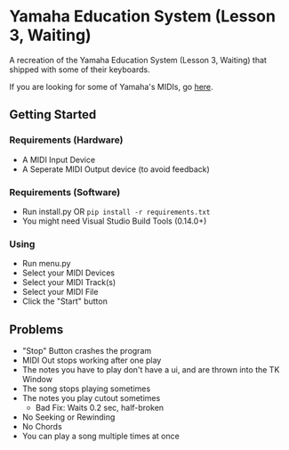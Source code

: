 # Yamaha Education System (Lesson 3, Waiting)
A recreation of the Yamaha Education System (Lesson 3, Waiting) that shipped with some of their keyboards.

If you are looking for some of Yamaha's MIDIs, go [here](https://vgcoder.nekoweb.org/yamahamidis/).
## Getting Started
### Requirements (Hardware)
* A MIDI Input Device
* A Seperate MIDI Output device (to avoid feedback)
### Requirements (Software)
* Run install.py OR `pip install -r requirements.txt`
* You might need Visual Studio Build Tools (0.14.0+)
### Using
* Run menu.py
* Select your MIDI Devices
* Select your MIDI Track(s)
* Select your MIDI File
* Click the "Start" button
## Problems
* "Stop" Button crashes the program
* MIDI Out stops working after one play
* The notes you have to play don't have a ui, and are thrown into the TK Window
* The song stops playing sometimes
* The notes you play cutout sometimes
  * Bad Fix: Waits 0.2 sec, half-broken
* No Seeking or Rewinding
* No Chords
* You can play a song multiple times at once
